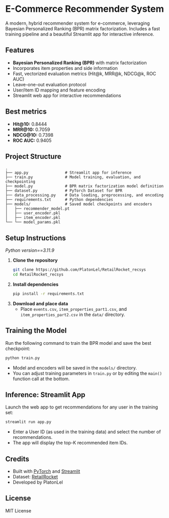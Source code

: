 # E-Commerce Recommender System

A modern, hybrid recommender system for e-commerce, leveraging Bayesian Personalized Ranking (BPR) matrix factorization. Includes a fast training pipeline and a beautiful Streamlit app for interactive inference.

## Features
- **Bayesian Personalized Ranking (BPR)** with matrix factorization
- Incorporates item properties and side information
- Fast, vectorized evaluation metrics (Hit@k, MRR@k, NDCG@k, ROC AUC)
- Leave-one-out evaluation protocol
- User/item ID mapping and feature encoding
- Streamlit web app for interactive recommendations

## Best metrics
- **Hit@10:** 0.8444
- **MRR@10:** 0.7059
- **NDCG@10:** 0.7398
- **ROC AUC:** 0.9405

## Project Structure
```
.
├── app.py                # Streamlit app for inference
├── train.py              # Model training, evaluation, and checkpointing
├── model.py              # BPR matrix factorization model definition
├── dataset.py            # PyTorch Dataset for BPR
├── data_processing.py    # Data loading, preprocessing, and encoding
├── requirements.txt      # Python dependencies
├── models/               # Saved model checkpoints and encoders
│   ├── recommender_model.pt
│   ├── user_encoder.pkl
│   ├── item_encoder.pkl
└── └── model_params.pkl

```

## Setup Instructions
*Python version==3.11.9*
1. **Clone the repository**
   ```bash
   git clone https://github.com/PlatonLel/RetailRocket_recsys
   cd RetailRocket_recsys
   ```
2. **Install dependencies**
   ```bash
   pip install -r requirements.txt
   ```
3. **Download and place data**
   - Place `events.csv`, `item_properties_part1.csv`, and `item_properties_part2.csv` in the `data/` directory.

## Training the Model
Run the following command to train the BPR model and save the best checkpoint:
```bash
python train.py
```
- Model and encoders will be saved in the `models/` directory.
- You can adjust training parameters in `train.py` or by editing the `main()` function call at the bottom.

## Inference: Streamlit App
Launch the web app to get recommendations for any user in the training set:
```bash
streamlit run app.py
```
- Enter a User ID (as used in the training data) and select the number of recommendations.
- The app will display the top-K recommended item IDs.

## Credits
- Built with [PyTorch](https://pytorch.org/) and [Streamlit](https://streamlit.io/)
- Dataset: [RetailRocket](https://www.kaggle.com/datasets/retailrocket/ecommerce-dataset)
- Developed by PlatonLel

## License
MIT License 